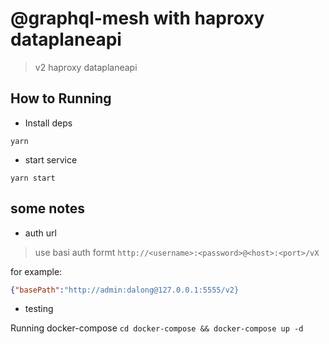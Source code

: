 # @graphql-mesh with haproxy dataplaneapi 

> v2 haproxy dataplaneapi

## How to Running

* Install deps

```code
yarn
```

* start service

```code
yarn start 
```


## some notes

* auth url

> use basi auth  formt `http://<username>:<password>@<host>:<port>/vX`


for example:

```json
{"basePath":"http://admin:dalong@127.0.0.1:5555/v2}
```

* testing

Running docker-compose  `cd docker-compose && docker-compose up -d`